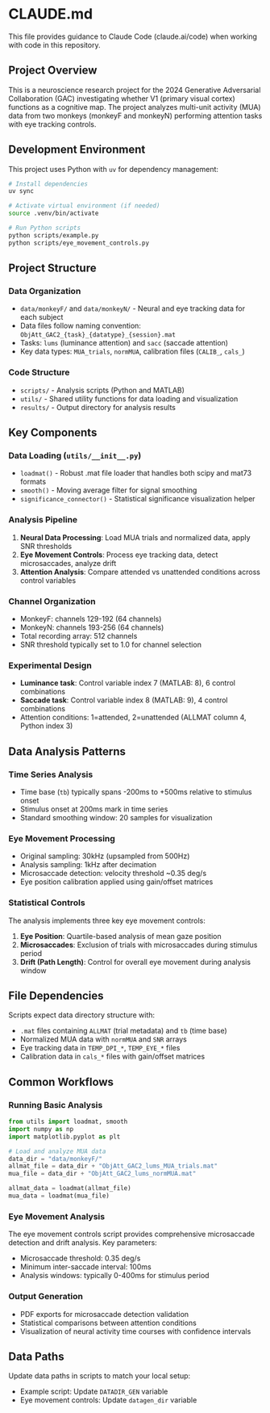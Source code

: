 # CLAUDE.md

This file provides guidance to Claude Code (claude.ai/code) when working with code in this repository.

## Project Overview

This is a neuroscience research project for the 2024 Generative Adversarial Collaboration (GAC) investigating whether V1 (primary visual cortex) functions as a cognitive map. The project analyzes multi-unit activity (MUA) data from two monkeys (monkeyF and monkeyN) performing attention tasks with eye tracking controls.

## Development Environment

This project uses Python with `uv` for dependency management:

```bash
# Install dependencies
uv sync

# Activate virtual environment (if needed)
source .venv/bin/activate

# Run Python scripts
python scripts/example.py
python scripts/eye_movement_controls.py
```

## Project Structure

### Data Organization
- `data/monkeyF/` and `data/monkeyN/` - Neural and eye tracking data for each subject
- Data files follow naming convention: `ObjAtt_GAC2_{task}_{datatype}_{session}.mat`
- Tasks: `lums` (luminance attention) and `sacc` (saccade attention)
- Key data types: `MUA_trials`, `normMUA`, calibration files (`CALIB_`, `cals_`)

### Code Structure
- `scripts/` - Analysis scripts (Python and MATLAB)
- `utils/` - Shared utility functions for data loading and visualization
- `results/` - Output directory for analysis results

## Key Components

### Data Loading (`utils/__init__.py`)
- `loadmat()` - Robust .mat file loader that handles both scipy and mat73 formats
- `smooth()` - Moving average filter for signal smoothing
- `significance_connector()` - Statistical significance visualization helper

### Analysis Pipeline
1. **Neural Data Processing**: Load MUA trials and normalized data, apply SNR thresholds
2. **Eye Movement Controls**: Process eye tracking data, detect microsaccades, analyze drift
3. **Attention Analysis**: Compare attended vs unattended conditions across control variables

### Channel Organization
- MonkeyF: channels 129-192 (64 channels)
- MonkeyN: channels 193-256 (64 channels) 
- Total recording array: 512 channels
- SNR threshold typically set to 1.0 for channel selection

### Experimental Design
- **Luminance task**: Control variable index 7 (MATLAB: 8), 6 control combinations
- **Saccade task**: Control variable index 8 (MATLAB: 9), 4 control combinations
- Attention conditions: 1=attended, 2=unattended (ALLMAT column 4, Python index 3)

## Data Analysis Patterns

### Time Series Analysis
- Time base (`tb`) typically spans -200ms to +500ms relative to stimulus onset
- Stimulus onset at 200ms mark in time series
- Standard smoothing window: 20 samples for visualization

### Eye Movement Processing
- Original sampling: 30kHz (upsampled from 500Hz)
- Analysis sampling: 1kHz after decimation
- Microsaccade detection: velocity threshold ~0.35 deg/s
- Eye position calibration applied using gain/offset matrices

### Statistical Controls
The analysis implements three key eye movement controls:
1. **Eye Position**: Quartile-based analysis of mean gaze position
2. **Microsaccades**: Exclusion of trials with microsaccades during stimulus period
3. **Drift (Path Length)**: Control for overall eye movement during analysis window

## File Dependencies

Scripts expect data directory structure with:
- `.mat` files containing `ALLMAT` (trial metadata) and `tb` (time base)
- Normalized MUA data with `normMUA` and `SNR` arrays
- Eye tracking data in `TEMP_DPI_*`, `TEMP_EYE_*` files
- Calibration data in `cals_*` files with gain/offset matrices

## Common Workflows

### Running Basic Analysis
```python
from utils import loadmat, smooth
import numpy as np
import matplotlib.pyplot as plt

# Load and analyze MUA data
data_dir = "data/monkeyF/"
allmat_file = data_dir + "ObjAtt_GAC2_lums_MUA_trials.mat"
mua_file = data_dir + "ObjAtt_GAC2_lums_normMUA.mat"

allmat_data = loadmat(allmat_file)
mua_data = loadmat(mua_file)
```

### Eye Movement Analysis
The eye movement controls script provides comprehensive microsaccade detection and drift analysis. Key parameters:
- Microsaccade threshold: 0.35 deg/s
- Minimum inter-saccade interval: 100ms
- Analysis windows: typically 0-400ms for stimulus period

### Output Generation
- PDF exports for microsaccade detection validation
- Statistical comparisons between attention conditions
- Visualization of neural activity time courses with confidence intervals

## Data Paths

Update data paths in scripts to match your local setup:
- Example script: Update `DATADIR_GEN` variable
- Eye movement controls: Update `datagen_dir` variable